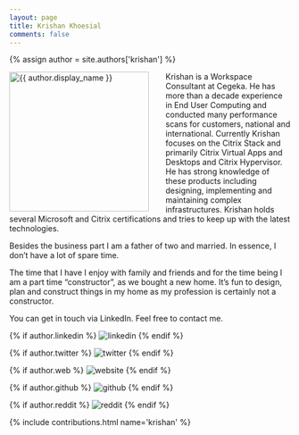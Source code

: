```yaml
---
layout: page
title: Krishan Khoesial
comments: false
---
```

{% assign author = site.authors['krishan'] %}

<img style="float: left; width: 250px; margin-right: 30px;" src="{{ site.url }}{{ author.picture | relative_url }}" alt="{{ author.display_name }}"> Krishan is a Workspace Consultant at Cegeka. He has more than a decade experience in End User Computing and conducted many performance scans for customers, national and international. Currently Krishan focuses on the Citrix Stack and primarily Citrix Virtual Apps and Desktops and Citrix Hypervisor. He has strong knowledge of these products including designing, implementing and maintaining complex infrastructures. Krishan holds several Microsoft and Citrix certifications and tries to keep up with the latest technologies.

Besides the business part I am a father of two and married. In essence, I don’t have a lot of spare time.

The time that I have I enjoy with family and friends and for the time being I am a part time “constructor”, as we bought a new home. It’s fun to design, plan and construct things in my home as my profession is certainly not a constructor.

You can get in touch via LinkedIn. Feel free to contact me.

<div class="social-button-member">
{% if author.linkedin %}
<a style="text-decoration: none;" href="{{author.linkedin}}" target="_blank"><img class="author-box-socials-icon" src="{{ site.baseurl }}/assets/images/social/027-linkedin.png" alt="linkedin"></a>
{% endif %}

{% if author.twitter %}
<a style="text-decoration: none;" href="{{author.twitter}}" target="_blank"><img class="author-box-socials-icon" src="{{ site.baseurl }}/assets/images/social/008-twitter.png" alt="twitter"></a>
{% endif %}

{% if author.web %}
<a style="text-decoration: none;" href="{{author.web}}" target="_blank"><img class="author-box-socials-icon" src="{{ site.baseurl }}/assets/images/social/030-html-5.png" alt="website"></a>
{% endif %}

{% if author.github %}
<a style="text-decoration: none;" href="{{author.github}}" target="_blank"><img class="author-box-socials-icon" src="{{ site.baseurl }}/assets/images/social/050-github.png" alt="github"></a>
{% endif %}

{% if author.reddit %}
<a style="text-decoration: none;" href="{{author.reddit}}" target="_blank"><img class="author-box-socials-icon" src="{{ site.baseurl }}/assets/images/social/018-reddit.png" alt="reddit"></a>
{% endif %}
</div>

{% include contributions.html name='krishan' %}